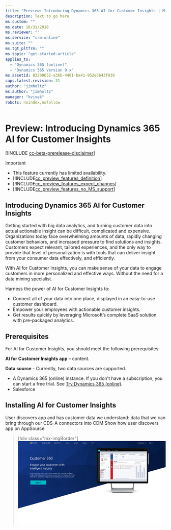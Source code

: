 ```yaml
---
title: "Preview: Introducing Dynamics 365 AI for Customer Insights | MicrosoftDocs"
description: Text to go here
ms.custom: ""
ms.date: 10/31/2018
ms.reviewer: ""
ms.service: "crm-online"
ms.suite: ""
ms.tgt_pltfrm: ""
ms.topic: "get-started-article"
applies_to: 
  - "Dynamics 365 (online)"
  - "Dynamics 365 Version 9.x"
ms.assetid: 83200632-a36b-4401-ba41-952e5b43f939
caps.latest.revision: 31
author: "jimholtz"
ms.author: "jimholtz"
manager: "kvivek"
robots: noindex,nofollow
---
```

# Preview: Introducing Dynamics 365 AI for Customer Insights

[!INCLUDE [cc-beta-prerelease-disclaimer](../includes/cc-beta-prerelease-disclaimer.md)]

> [!IMPORTANT]
> - This feature currently has limited availability.
> - [!INCLUDE[cc_preview_features_definition](../includes/cc-preview-features-definition.md)]  
> - [!INCLUDE[cc_preview_features_expect_changes](../includes/cc-preview-features-expect-changes.md)]  
> - [!INCLUDE[cc_preview_features_no_MS_support](../includes/cc-preview-features-no-ms-support.md)]  

## Introducing Dynamics 365 AI for Customer Insights
Getting started with big data analytics, and turning customer data into actual actionable insight can be difficult, complicated and expensive. Organizations today face overwhelming amounts of data, rapidly changing customer behaviors, and increased pressure to find solutions and insights. Customers expect relevant, tailored experiences, and the only way to provide that level of personalization is with tools that can deliver insight from your consumer data effectively, and efficiently.

With AI for Customer Insights, you can make sense of your data to engage customers in more personalized and effective ways. Without the need for a data mining specialist.

Harness the power of AI for Customer Insights to:

- Connect all of your data into one place, displayed in an easy-to-use customer dashboard.
- Empower your employees with actionable customer insights.
- Get results quickly by leveraging Microsoft’s complete SaaS solution with pre-packaged analytics.

## Prerequisites

For AI for Customer Insights, you should meet the following prerequisites:

**AI for Customer Insights app** – content.

**Data source** - Currently, two data sources are supported. 

- A Dynamics 365 (online) instance. If you don't have a subscription, you can start a free trial. See [Try Dynamics 365 (online)](https://docs.microsoft.com/dynamics365/customer-engagement/admin/try-dynamics-365-online).
- Salesforce

## Installing AI for Customer Insights
User discovers app and has customer data we understand: data that we can bring through our CDS-A connectors into CDM
Show how user discovers app on AppSource

> [!div class="mx-imgBorder"] 
> ![](media/get-customer-insights720.png "Get AI for Customer Insights")
